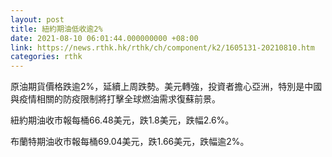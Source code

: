 ```yaml
---
layout: post
title: 紐約期油低收逾2%
date: 2021-08-10 06:01:44.000000000 +08:00
link: https://news.rthk.hk/rthk/ch/component/k2/1605131-20210810.htm
categories: rthk
---
```


原油期貨價格跌逾2%，延續上周跌勢。美元轉強，投資者擔心亞洲，特別是中國與疫情相關的防疫限制將打擊全球燃油需求復蘇前景。

紐約期油收市報每桶66.48美元，跌1.8美元，跌幅2.6%。

布蘭特期油收市報每桶69.04美元，跌1.66美元，跌幅逾2%。
